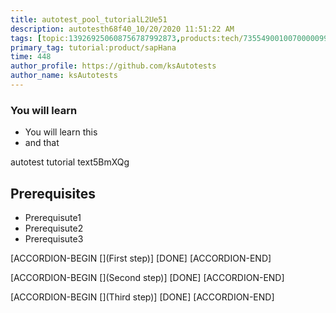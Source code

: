 ```yaml
---
title: autotest_pool_tutorialL2Ue51
description: autotesth68f40_10/20/2020 11:51:22 AM
tags: [topic:139269250608756787992873,products:tech/73554900100700000996,tutorial:experience/advanced]
primary_tag: tutorial:product/sapHana
time: 448
author_profile: https://github.com/ksAutotests
author_name: ksAutotests
---
```

### You will learn
- You will learn this
- and that

autotest tutorial text5BmXQg

## Prerequisites
- Prerequisute1
- Prerequisute2
- Prerequisute3

[ACCORDION-BEGIN [](First step)]
[DONE]
[ACCORDION-END]

[ACCORDION-BEGIN [](Second step)]
[DONE]
[ACCORDION-END]

[ACCORDION-BEGIN [](Third step)]
[DONE]
[ACCORDION-END]

